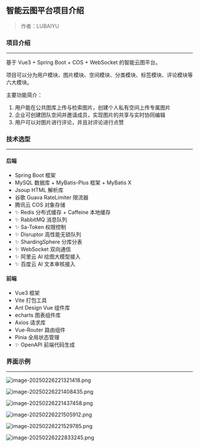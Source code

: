 ## 智能云图平台项目介绍

> 作者：LUBAIYU

### 项目介绍

---

基于 Vue3 + Spring Boot + COS + WebSocket 的智能云图平台。

项目可以分为用户模块、图片模块、空间模块、分类模块、标签模块、评论模块等六大模块。

主要功能简介：

1.  用户能在公共图库上传与检索图片，创建个人私有空间上传专属图片
2. 企业可创建团队空间并邀请成员，实现图片的共享与实时协同编辑
3. 用户可以对图片进行评论，并且对评论进行点赞



### 技术选型

---

#### 后端

- Spring Boot 框架
- MySQL 数据库 + MyBatis-Plus 框架 + MyBatis X
- Jsoup HTML 解析库
- 谷歌 Guava RateLimiter 限流器
- 腾讯云 COS 对象存储
- ✨ Redis 分布式缓存 + Caffeine 本地缓存
- ✨ RabbitMQ 消息队列
- ✨ Sa-Token 权限控制
- ✨ Disruptor 高性能无锁队列
- ✨ ShardingSphere 分库分表 
- ✨ WebSocket 双向通信
- ✨ 阿里云 AI 绘图大模型接入 
- ✨ 百度云 AI 文本审核接入 



#### 前端

- Vue3 框架
- Vite 打包工具
- Ant Design Vue 组件库
- echarts 图表组件库
- Axios 请求库
- Vue-Router 路由组件
- Pinia 全局状态管理
- ✨ OpenAPI 前端代码生成



### 界面示例

---

![image-20250226221321418.png](https://p.sda1.dev/22/e7c428f603ed2b0ee015a249d930e012/image-20250226221321418.png)

![image-20250226221408435.png](https://p.sda1.dev/22/a8fbc8723ef21eaac9b822aa2b60d54f/image-20250226221408435.png)

![image-20250226221437458.png](https://p.sda1.dev/22/955f0b8506bcb57e092173bf3a26a519/image-20250226221437458.png)

![image-20250226221505912.png](https://p.sda1.dev/22/4bf581257b12d804bad83c4b56a53a18/image-20250226221505912.png)

![image-20250226221529785.png](https://p.sda1.dev/22/1ad49fa2e2a8ff1c6110096cd436a2d4/image-20250226221529785.png)

![image-20250226222833245.png](https://p.sda1.dev/22/427d2a4152ac043bb79c2f51703fad80/image-20250226222833245.png)
